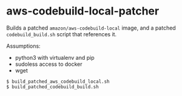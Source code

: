 # aws-codebuild-local-patcher

Builds a patched `amazon/aws-codebuild-local` image, and a patched
`codebuild_build.sh` script that references it.

Assumptions:
* python3 with virtualenv and pip
* sudoless access to docker
* wget


```
$ build_patched_aws_codebuild_local.sh
$ build_patched_codebuild_build.sh
```
